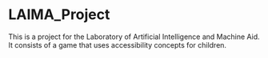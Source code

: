 # LAIMA_Project
This is a project for the Laboratory of Artificial Intelligence and Machine Aid. 
It consists of a game that uses accessibility concepts for children.
